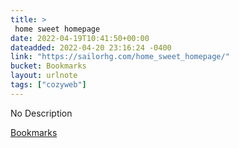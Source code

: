 ```yaml
---
title: > 
 home sweet homepage
date: 2022-04-19T10:41:50+00:00
dateadded: 2022-04-20 23:16:24 -0400
link: "https://sailorhg.com/home_sweet_homepage/"
bucket: Bookmarks
layout: urlnote
tags: ["cozyweb"]
--- 
```

No Description
 <!-- end excerpt --> 
<div class='bucket'><a class='internal-link' href='/buckets/bookmarks'>Bookmarks</a></div> 

